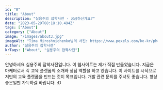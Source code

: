 ```yaml
---
id: "0"
title: "About"
description: "실용주의 잡학사전 - 궁금하신가요?"
date: "2023-05-29T08:18:10.494Z"
tags: ["About"]
category: ["About"]
image: "/images/about3.jpg"
imageAlt: "Tima Miroshnichenko님의 사진: https://www.pexels.com/ko-kr/photo/6550124/"
author: "실용주의 잡학사전"
krTags: ["About", "실용주의 잡학사전"]
---
```


<p className="mb-3 font-light text-gray-800 dark:text-gray-800 first-line:uppercase first-line:tracking-widest first-letter:text-7xl first-letter:font-bold first-letter:text-gray-900 dark:first-letter:text-gray-100 first-letter:mr-3 first-letter:float-left">
</p>
<p className="mb-3 font-light first-line:uppercase first-line:tracking-widest first-letter:text-7xl first-letter:font-bold first-letter:text-gray-900 dark:first-letter:text-gray-100 first-letter:mr-3 first-letter:float-left">
안녕하세요 실용주의 잡학사전입니다. 이 웹사이트는 제가 직접 만들었습니다. 지금은 마케터로서 각 교육 플랫폼의 소개와 상담 역할을 하고 있습니다.
이 사이트를 시작으로 저만의 교육 플랫폼을 만드는 것이 목표입니다. 개발 관련 문의를 주셔도 좋습니다. 항상 좋은일만 가득하길 바랍니다. :D 
</p>
<div className="py-3.5 text-left font-normal rounded-bl-[10px] rounded-br-[10px] bg-[rgba(235,242,254,1)] text-[rgba(35,46,82,1)]">
  <!-- <img
      height="324px"
      width="1424px"
      className="cover"
      alt="Alt for images"
      src="https://source.unsplash.com/random/100x100"
  />
  <p className="text-xs leading-normal text-center uppercase">
      Image caption or credit
  </p> -->
</div>
<p className="mb-3 font-light text-gray-500 dark:text-gray-400">
</p>
<p className="mb-3 font-light text-gray-500 dark:text-gray-400">
</p>
<!-- <div className="gap-2.5 p-4 border-t-4 border-blue-500  rounded-lg text-left font-medium drop-shadow-lg bg-[rgba(235,242,254,1)] text-[rgba(35,46,82,1)]">
  <p className="p-2 text-[22px]">
    Design comps, layouts, wireframes will your clients accept that you go about things the facile way? Authorities in our business will tell in no uncertain terms that Lorem Ipsum is that huge, huge no no to forswear forever.
  </p>
</div> -->
<p className="mb-3 font-light text-gray-500 dark:text-gray-400">
</p>
<p className="mb-3 font-light text-gray-500 dark:text-gray-400">
</p>
<p className="mb-3 font-light text-gray-500 dark:text-gray-400">
</p>
<p className="mb-3 font-light text-gray-500 dark:text-gray-400">​
​</p>
<p className="mb-3 font-light text-gray-500 dark:text-gray-400">
</p>
